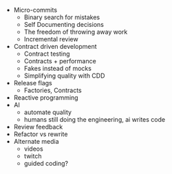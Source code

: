 
- Micro-commits
  - Binary search for mistakes
  - Self Documenting decisions
  - The freedom of throwing away work
  - Incremental review
- Contract driven development
  - Contract testing
  - Contracts + performance
  - Fakes instead of mocks
  - Simplifying quality with CDD
- Release flags
  - Factories, Contracts
- Reactive programming
- AI
  - automate quality
  - humans still doing the engineering, ai writes code
- Review feedback
- Refactor vs rewrite
- Alternate media
  - videos
  - twitch
  - guided coding?